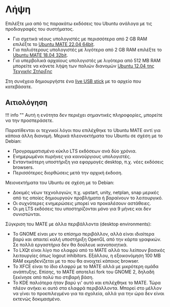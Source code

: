 # Λήψη

Επιλέξτε μια από τις παρακάτω εκδόσεις του Ubuntu ανάλογα με τις προδιαγραφές
του συστήματος.

- Για σχετικά νέους υπολογιστές με περισσότερα από 2 GB RAM επιλέξτε το [Ubuntu
  MATE 22.04
  64bit](https://cdimage.ubuntu.com/ubuntu-mate/releases/22.04/release/ubuntu-mate-22.04.2-desktop-amd64.iso).
- Για παλιότερους υπολογιστές με λιγότερα από 2 GB RAM επιλέξτε το [Ubuntu MATE
  18.04
  32bit](https://cdimage.ubuntu.com/ubuntu-mate/releases/18.04/release/ubuntu-mate-18.04.5-desktop-i386.iso).
- Για υπερβολικά αρχαίους υπολογιστές με λιγότερα από 512 MB RAM μπορείτε να
  κάνετε λήψη των παλιών διανομών [Ubuntu 12.04 της Τεχνικής
  Στήριξης](https://ts.sch.gr/repo/livecd/12.04)

Στη συνέχεια δημιουργήστε ένα [live USB stick](liveusb.md) με το αρχείο που
κατεβάσατε.

## Αιτιολόγηση

!!! info ""
    Αυτή η ενότητα δεν περιέχει σημαντικές πληροφορίες, μπορείτε να την
    προσπεράσετε.

Παρατίθενται οι τεχνικοί λόγοι που επιλέχθηκε το Ubuntu MATE αντί για κάποια
άλλη διανομή. Μερικά πλεονεκτήματα του Ubuntu σε σχέση με το Debian:

- Προγραμματισμένο κύκλο LTS εκδόσεων ανά δύο χρόνια.
- Ενημερωμένοι πυρήνες για καινούργιους υπολογιστές.
- Ενταντικότερη υποστήριξη για εφαρμογές desktop, π.χ. νέες εκδόσεις browsers.
- Περισσότερες διορθώσεις μετά την αρχική έκδοση.

Μειονεκτήματα του Ubuntu σε σχέση με το Debian:

- Δοκιμές νέων τεχνολογιών, π.χ. upstart, unity, netplan, snap μερικές από τις
  οποίες δημιουργούν προβλήματα ή βαραίνουν το λειτουργικό.
- Οι συχνότερες ενημερώσεις μπορεί να προκαλέσουν αστάθειες.
- Οι μη LTS εκδόσεις του υποστηρίζονται μόνο για 9 μήνες και δεν συνιστώνται.

Σύγκριση του MATE με άλλα περιβάλλοντα (desktop environments):

- Το GNOME είναι μεν το επίσημο περιβάλλον, αλλά είναι ιδιαίτερα βαρύ και
  απαιτεί καλή υποστήριξη OpenGL από την κάρτα γραφικών. Σε πολλά εργαστήρια
  δεν θα δούλευε ικανοποιητικά.
- Το LXQt είναι λίγο πιο ελαφρύ από το MATE αλλά του λείπουν βασικές
  λειτουργίες όπως logout inhibitors. Εξάλλου, η εξοικονόμηση 100 MB RAM
  εκμηδενίζεται με το που θα ανοιχτεί κάποιος browser.
- Το XFCE είναι το ίδιο ελαφρύ με το MATE αλλά με μικρότερη ομάδα ανάπτυξης.
  Επίσης, το MATE αποτελεί fork του GNOME 2, δηλαδή ξεκίνησε από πολύ πιο
  στιβαρή βάση.
- Το KDE παλιότερα ήταν βαρύ γι' αυτό και επιλέχθηκε το MATE. Τώρα πλέον ανήκει
  κι αυτό στα ελαφρά περιβάλλοντα. Μπορεί στο μέλλον να γίνει το προεπιλεγμένο
  για τα σχολεία, αλλά για την ώρα δεν είναι εκτενώς δοκιμασμένο.
